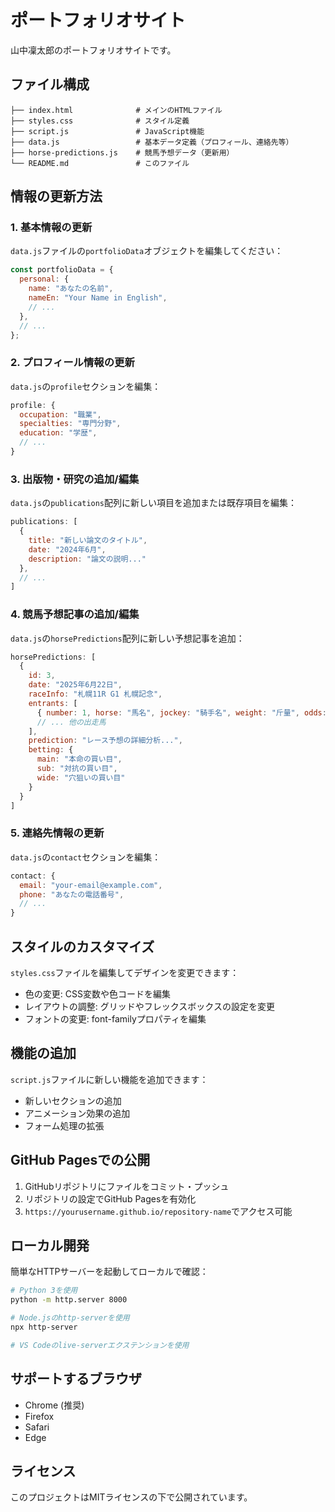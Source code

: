 # ポートフォリオサイト

山中凜太郎のポートフォリオサイトです。

## ファイル構成

```
├── index.html              # メインのHTMLファイル
├── styles.css              # スタイル定義
├── script.js               # JavaScript機能
├── data.js                 # 基本データ定義（プロフィール、連絡先等）
├── horse-predictions.js    # 競馬予想データ（更新用）
└── README.md               # このファイル
```

## 情報の更新方法

### 1. 基本情報の更新

`data.js`ファイルの`portfolioData`オブジェクトを編集してください：

```javascript
const portfolioData = {
  personal: {
    name: "あなたの名前",
    nameEn: "Your Name in English",
    // ...
  },
  // ...
};
```

### 2. プロフィール情報の更新

`data.js`の`profile`セクションを編集：

```javascript
profile: {
  occupation: "職業",
  specialties: "専門分野",
  education: "学歴",
  // ...
}
```

### 3. 出版物・研究の追加/編集

`data.js`の`publications`配列に新しい項目を追加または既存項目を編集：

```javascript
publications: [
  {
    title: "新しい論文のタイトル",
    date: "2024年6月",
    description: "論文の説明..."
  },
  // ...
]
```

### 4. 競馬予想記事の追加/編集

`data.js`の`horsePredictions`配列に新しい予想記事を追加：

```javascript
horsePredictions: [
  {
    id: 3,
    date: "2025年6月22日",
    raceInfo: "札幌11R G1 札幌記念",
    entrants: [
      { number: 1, horse: "馬名", jockey: "騎手名", weight: "斤量", odds: "オッズ" },
      // ... 他の出走馬
    ],
    prediction: "レース予想の詳細分析...",
    betting: {
      main: "本命の買い目",
      sub: "対抗の買い目", 
      wide: "穴狙いの買い目"
    }
  }
]
```

### 5. 連絡先情報の更新

`data.js`の`contact`セクションを編集：

```javascript
contact: {
  email: "your-email@example.com",
  phone: "あなたの電話番号",
  // ...
}
```

## スタイルのカスタマイズ

`styles.css`ファイルを編集してデザインを変更できます：

- 色の変更: CSS変数や色コードを編集
- レイアウトの調整: グリッドやフレックスボックスの設定を変更
- フォントの変更: font-familyプロパティを編集

## 機能の追加

`script.js`ファイルに新しい機能を追加できます：

- 新しいセクションの追加
- アニメーション効果の追加
- フォーム処理の拡張

## GitHub Pagesでの公開

1. GitHubリポジトリにファイルをコミット・プッシュ
2. リポジトリの設定でGitHub Pagesを有効化
3. `https://yourusername.github.io/repository-name`でアクセス可能

## ローカル開発

簡単なHTTPサーバーを起動してローカルで確認：

```bash
# Python 3を使用
python -m http.server 8000

# Node.jsのhttp-serverを使用
npx http-server

# VS Codeのlive-serverエクステンションを使用
```

## サポートするブラウザ

- Chrome (推奨)
- Firefox
- Safari
- Edge

## ライセンス

このプロジェクトはMITライセンスの下で公開されています。
